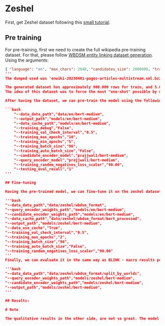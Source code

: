 # Zeshel

First, get Zeshel dataset following this [small tutorial](examples/zeshel/README.md).

## Pre training

For pre-training, first we need to create the full wikipedia pre-training dataset. For that, please follow [WBDSM entity linking dataset generation](https://github.com/Giovani-Merlin/wbdsm/blob/main/docs/entity_linking_dataset_generation.md). Using the arguments:

```json
{ "language": "en", "max_chars": 2048, "candidates_size": 2000000, "train_size": 100000, "test_size": 1000, "validation_size": 1000, "candidate_text_surfaces": 1, "candidate_surface_appearance": 10, "max_rank": 100000,  "query_max_chars": 1024}
'''
The dumped used was 'enwiki-20230401-pages-articles-multistream.xml.bz2'

The generated dataset has approximately 900.000 rows for train, and 5.000 for train and test. The dataset is already on BET format, so we can just use it to train the model.
The idea of this dataset was to force the most "one-shot" possible by using 'candidate_surface_appearance': 10 and 'candidate_text_surfaces': 1. That is, we have at most 10 times each candidate and just one time each candidate surface.

After having the dataset, we can pre-train the model using the following arguments with script 'scripts/train.py':

```bash
    "--data_data_path","data/en/bert-medium",
    "--output_path","models/en/bert-medium", 
    "--data_cache_path","models/en/bert-medium",
    "--training_debug","False",
    "--training_val_check_interval","0.5",
    "--training_max_epochs","10",
    "--training_min_epochs","5",
    "--training_batch_size","96",
    "--training_auto_batch_size","False",
    "--candidate_encoder_model","prajjwal1/bert-medium",
    "--query_encoder_model","prajjwal1/bert-medium",
    "--training_random_negatives_loss_scaler","90.00",
    "--testing_eval_recall","1"
'''

## Fine-tuning

Having the pre-trained model, we can fine-tune it on the zeshel dataset using the following arguments:

'''bash
"--data_data_path","data/zeshel/wbdsm_format",
"--query_encoder_weights_path","models/en/bert-medium",
"--candidate_encoder_weights_path","models/en/bert-medium",
"--data_cache_path","data/zeshel/wbdsm_format/bert_processed",
"--output_path","models/zeshel/bert-medium",
"--data_use_cache","True",
"--training_val_check_interval","0.5",
"--training_max_epochs","2",
"--training_batch_size","96",
"--training_auto_batch_size","False",
"--training_random_negatives_loss_scaler","90.00"
'''
Finally, we can evaluate it in the same way as BLINK - macro results per world.

'''bash
"--data_data_path","data/zeshel/wbdsm_format/split_by_worlds",
"--query_encoder_weights_path","models/zeshel/bert-medium",
"--candidate_encoder_weights_path","models/zeshel/bert-medium",
"--output_path","models/zeshel/bert-medium",
'''

## Results:

# Note

The qualitative results in the other side, are not so great. The model seems great for sentence similarity tasks (with the option to "focus" on some parts by using the entity envelope) but not so great for entity linking. The main problem is that the model is because of the strategy of the dataset creation - we have mostly different context with just one entity - and using one-shot it can't rely in just the entity surface' , therefore, the models learn to map the context with just a small focus on the entity. This is a known problem that must be fixed at the dataset time creation - we just need to sample different candidates relying in some score to give preference to the same Wikipedia page and section.
